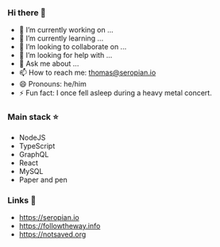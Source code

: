 ### Hi there 👋

- 🔭 I’m currently working on ...
- 🌱 I’m currently learning ...
- 👯 I’m looking to collaborate on ...
- 🤔 I’m looking for help with ...
- 💬 Ask me about ...
- 📫 How to reach me: thomas@seropian.io
- 😄 Pronouns: he/him
- ⚡ Fun fact: I once fell asleep during a heavy metal concert. 

### Main stack ⭐
- NodeJS
- TypeScript
- GraphQL
- React
- MySQL
- Paper and pen

### Links 👯
- https://seropian.io
- https://followtheway.info
- https://notsaved.org
